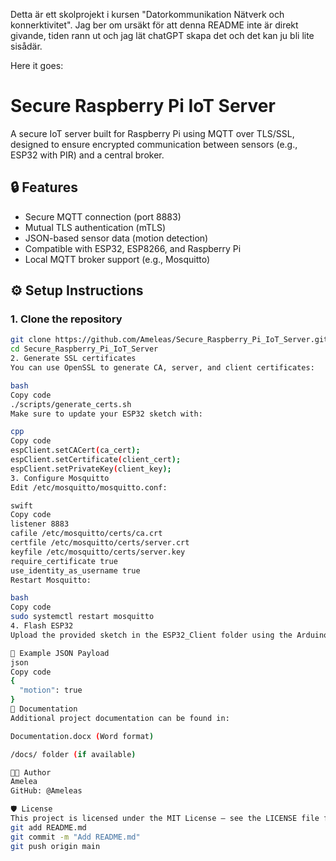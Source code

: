Detta är ett skolprojekt i kursen "Datorkommunikation Nätverk och konnerktivitet". Jag ber om ursäkt för att denna README inte är direkt givande, tiden rann ut och jag lät chatGPT skapa det och det kan ju bli lite sisådär.

Here it goes: 

# Secure Raspberry Pi IoT Server

A secure IoT server built for Raspberry Pi using MQTT over TLS/SSL, designed to ensure encrypted communication between sensors (e.g., ESP32 with PIR) and a central broker.

## 🔒 Features
- Secure MQTT connection (port 8883)
- Mutual TLS authentication (mTLS)
- JSON-based sensor data (motion detection)
- Compatible with ESP32, ESP8266, and Raspberry Pi
- Local MQTT broker support (e.g., Mosquitto)

## ⚙️ Setup Instructions

### 1. Clone the repository
```bash
git clone https://github.com/Ameleas/Secure_Raspberry_Pi_IoT_Server.git
cd Secure_Raspberry_Pi_IoT_Server
2. Generate SSL certificates
You can use OpenSSL to generate CA, server, and client certificates:

bash
Copy code
./scripts/generate_certs.sh
Make sure to update your ESP32 sketch with:

cpp
Copy code
espClient.setCACert(ca_cert);
espClient.setCertificate(client_cert);
espClient.setPrivateKey(client_key);
3. Configure Mosquitto
Edit /etc/mosquitto/mosquitto.conf:

swift
Copy code
listener 8883
cafile /etc/mosquitto/certs/ca.crt
certfile /etc/mosquitto/certs/server.crt
keyfile /etc/mosquitto/certs/server.key
require_certificate true
use_identity_as_username true
Restart Mosquitto:

bash
Copy code
sudo systemctl restart mosquitto
4. Flash ESP32
Upload the provided sketch in the ESP32_Client folder using the Arduino IDE or PlatformIO.

🧠 Example JSON Payload
json
Copy code
{
  "motion": true
}
📄 Documentation
Additional project documentation can be found in:

Documentation.docx (Word format)

/docs/ folder (if available)

🧑‍💻 Author
Amelea
GitHub: @Ameleas

🛡️ License
This project is licensed under the MIT License — see the LICENSE file for details.
git add README.md
git commit -m "Add README.md"
git push origin main
